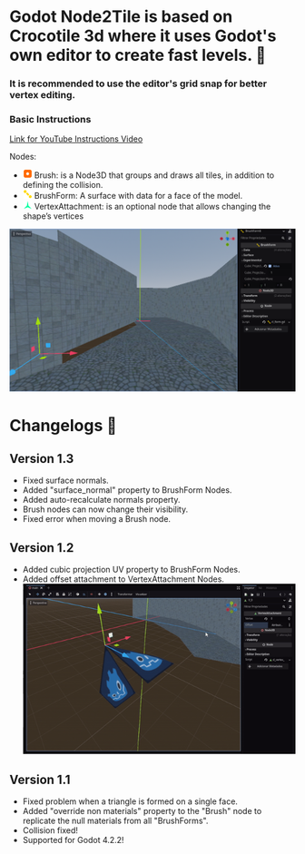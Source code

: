 # Godot Node2Tile is based on Crocotile 3d where it uses Godot's own editor to create fast levels. 📐

### It is recommended to use the editor's grid snap for better vertex editing.

### Basic Instructions
[Link for YouTube Instructions Video](https://youtu.be/e3lItaFOlow)

Nodes:
- ![brush](https://raw.githubusercontent.com/QJPG/GodotNode2Tile/main/addons/GodotNode2Tile/misc/icon_brush.png) Brush: is a Node3D that groups and draws all tiles, in addition to defining the collision.
- ![form](https://raw.githubusercontent.com/QJPG/GodotNode2Tile/main/addons/GodotNode2Tile/misc/icon_form.png) BrushForm: A surface with data for a face of the model.
- ![vatt](https://raw.githubusercontent.com/QJPG/GodotNode2Tile/main/addons/GodotNode2Tile/misc/icon_vatt.png) VertexAttachment: is an optional node that allows changing the shape’s vertices

![demo](https://raw.githubusercontent.com/QJPG/GodotNode2Tile/128dbe646975a855bd1e33eb9ebe396f7b60de8b/pic_1.png)

# Changelogs 🎉
## Version 1.3
- Fixed surface normals.
- Added "surface_normal" property to BrushForm Nodes.
- Added auto-recalculate normals property.
- Brush nodes can now change their visibility.
- Fixed error when moving a Brush node.

## Version 1.2
- Added cubic projection UV property to BrushForm Nodes.
- Added offset attachment to VertexAttachment Nodes.
 ![demo1](https://raw.githubusercontent.com/QJPG/GodotNode2Tile/128dbe646975a855bd1e33eb9ebe396f7b60de8b/pic_2.gif)


## Version 1.1
- Fixed problem when a triangle is formed on a single face.
- Added "override non materials" property to the "Brush" node to replicate the null materials from all "BrushForms".
- Collision fixed!
- Supported for Godot 4.2.2!

